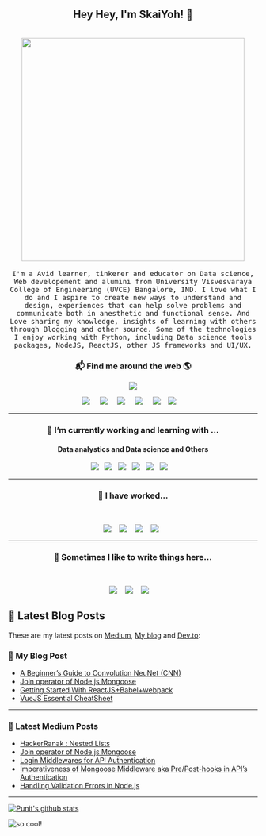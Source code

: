 <h2 align='center'>Hey Hey, I'm SkaiYoh!</a> 👋</h2>

<p align="center">
  <br><img src="https://github.com/punitkmryh/punitkmryh/blob/master/Developer.gif" width="450px"><br><br>
  <samp> I'm a Avid learner, tinkerer and educator on Data science, Web developement and alumini from University Visvesvaraya College of Engineering (UVCE) Bangalore, IND. I love what I do and I aspire to create new ways to understand and design, experiences that can help solve problems and communicate both in anesthetic and functional sense. And Love sharing my knowledge, insights of learning with others through Blogging and other source. Some of the technologies I enjoy working with Python, including Data science tools  packages, NodeJS, ReactJS, other JS frameworks and UI/UX.
  </samp>
  <br>
  
</p>



<h3  align='center'>📬 Find me around the web 🌎 </h3>

<p align='center'>
  <a href="#"><img src="https://visitor-badge.glitch.me/badge?page_id=punitkmryh.punitkmryh"></a>
</p>


<p align='center'>
  <a href="https://pkharsoor.me"><img src="https://img.shields.io/badge/Portfolio-%231DA1F2.svg?&style=for-the-badge&logo=Portfolio&logoColor=white" /></a>&nbsp;&nbsp;&nbsp;&nbsp;
  <a href="https://medium.com/@punitkmr"><img src="https://img.shields.io/badge/medium-%231DA1F2.svg?&style=for-the-badge&logo=medium&logoColor=white" /></a>&nbsp;&nbsp;&nbsp;&nbsp;
<a href="https://www.hackerrank.com/pkmryh_kata"><img src="https://img.shields.io/badge/HackerRank%20-%23339903.svg?&style=for-the-badge&logo=HackerRank&logoColor=white"/></a>&nbsp;&nbsp;&nbsp;&nbsp;
<a href="https://www.linkedin.com/in/punityh/"><img src="https://img.shields.io/badge/linkedin-%230077B5.svg?&style=for-the-badge&logo=linkedin&logoColor=white" /></a>&nbsp;&nbsp;&nbsp;&nbsp;
<a href="https://www.freecodecamp.org/pkmr"><img src="https://img.shields.io/badge/freecodecamp-%2312100E.svg?&style=for-the-badge&logo=freecodecamp&logoColor=white" /></a>&nbsp;&nbsp;&nbsp;
<a href="mailto:punitkmr95@gmail.com?subject=Olá%20Punit"><img src="https://img.shields.io/badge/gmail-%23D14836.svg?&style=for-the-badge&logo=gmail&logoColor=white" /></a>&nbsp;&nbsp;&nbsp;&nbsp;
</p>


<hr>
<h3 align='center'> 🔭  I’m currently working and learning with ...</h4>


<h4 align='center'> Data analystics and Data science and Others</h5>
<p align='center'>
  <img src="https://img.shields.io/badge/datascience%20-%23e34f26.svg?&style=for-the-badge&logo=Datascience&logoColor=white" />&nbsp;&nbsp;
  <img src="https://img.shields.io/badge/PowerBI%20-%23e34f26.svg?&style=for-the-badge&logo=PowerBI&logoColor=white" />&nbsp;&nbsp;
  <img src="https://img.shields.io/badge/Tableau%20-%23e34f26.svg?&style=for-the-badge&logo=Tableau&logoColor=white" />&nbsp;&nbsp;
  <img src="https://img.shields.io/badge/python3%20-%23e34f26.svg?&style=for-the-badge&logo=python&logoColor=white" />&nbsp;&nbsp;
  <img src="https://img.shields.io/badge/MachineLearning%20-%23e34f26.svg?&style=for-the-badge&logo=MachineLearning&logoColor=white" />&nbsp;&nbsp;
  <img  src="https://img.shields.io/badge/MongoDB%20-%231572B6.svg?&style=for-the-badge&logo=mongodb&logoColor=green" /> &nbsp;&nbsp;&nbsp;
  
<hr>

<h3 align='center'> 🌱  I have worked...</h4>
<br>
<p align='center'>
  <img  src="https://img.shields.io/badge/Vue%20-%23339903.svg?&style=for-the-badge&logo=Vue.js&logoColor=white" />&nbsp;&nbsp;&nbsp;
  <img  src="https://img.shields.io/badge/Node%20-%23339933.svg?&style=for-the-badge&logo=node.js&logoColor=white" />&nbsp;&nbsp;&nbsp;
  <img  src="https://img.shields.io/badge/Jest%20-%23c21325.svg?&style=for-the-badge&logo=jest&logoColor=white" />&nbsp;&nbsp;&nbsp;
  <img src="https://camo.githubusercontent.com/4728035c35302af7a472eba8858f41efb4e2d02b/68747470733a2f2f696d672e736869656c64732e696f2f62616467652f7461696c77696e642d6373732532302d2532333135373242362e7376673f267374796c653d666f722d7468652d6261646765266c6f676f3d7461696c77696e642d637373266c6f676f436f6c6f723d7768697465" />&nbsp;&nbsp;
</p>
</p>

<hr>
<h3 align='center'  >💬  Sometimes I like to write things here...</h4>
<br>
<p align='center' align='right'>
  <a href="https://medium.com/@punitkmr"><img src="https://img.shields.io/badge/Medium%20-%231572B6.svg?&style=for-the-badge&logo=medium&logoColor=white" /></a>&nbsp;&nbsp;&nbsp;
  <a href="https://dev.to/punitkmryh_93"><img src="https://img.shields.io/badge/DEV.io-%2312100E.svg?&style=for-the-badge&logo=dev&logoColor=white" /></a>&nbsp;&nbsp;&nbsp;
  <a href="https://punitharsoor.hashnode.dev/"><img src="https://img.shields.io/badge/hashnode-%23D14836.svg?&style=for-the-badge&logo=hashnode&logoColor=white" /></a>&nbsp;&nbsp;&nbsp;&nbsp;
</p>


## 📝 Latest Blog Posts
These are my latest posts on [Medium](https://medium.com/@punitkmr), [My blog](https://punitharsoor.hashnode.dev) and [Dev.to](https://dev.to/punitkmryh_93):
### 📔 My Blog Post
<!-- MY-BLOG:START -->
- [A Beginner’s Guide to Convolution NeuNet (CNN)](https://punitharsoor.hashnode.dev/a-beginners-guide-to-convolution-neunet-cnn-ckea7q6cn00j9wks1bacog0ci)
- [Join operator of Node.js Mongoose](https://punitharsoor.hashnode.dev/join-operator-of-nodejs-mongoose-cke6r6xjz00nhxms1frgj6jav)
- [Getting Started With ReactJS+Babel+webpack](https://punitharsoor.hashnode.dev/getting-started-with-reactjsbabelwebpack-cke1i678a00r1vls1eury1hmy)
- [VueJS Essential CheatSheet](https://punitharsoor.hashnode.dev/vuejs-essential-cheatsheet-ckdhkuye90099yvs1eeyn6wik)
<!-- MY-BLOG:END -->

<hr>

### 📓 Latest Medium Posts
<!-- MEDIUM:START -->
- [HackerRanak : Nested Lists](https://medium.com/@punitkmr/hackerranak-nested-lists-3160f9a943df?source=rss-59bf5649cfb3------2)
- [Join operator of Node.js Mongoose](https://medium.com/gist-for-js/implementing-node-js-mongooses-model-populate-method-45233806724f?source=rss-59bf5649cfb3------2)
- [Login Middlewares for API Authentication](https://medium.com/weekly-webtips/login-middlewares-for-api-authentication-5bc3032a2f9e?source=rss-59bf5649cfb3------2)
- [Imperativeness of Mongoose Middleware aka Pre/Post-hooks in API’s Authentication](https://medium.com/swlh/need-of-mongoose-middleware-in-authentication-3ddc70a993f?source=rss-59bf5649cfb3------2)
- [Handling Validation Errors in Node.js](https://medium.com/weekly-webtips/handling-validation-errors-in-node-js-67df90082bdc?source=rss-59bf5649cfb3------2)
<!-- MEDIUM:END -->

<hr>


[![Punit's github stats](https://github-readme-stats.vercel.app/api?username=punitkmryh)](https://github.com/punitkmryh)



<!--<img src="https://github.com/punitkmryh/punitkmryh/blob/master/wave.svg" /> -->

![ so cool!](https://github.com/punitkmryh/punitkmryh/blob/master/wave.svg )





<!--
**punitkmryh/punitkmryh** is a ✨ _special_ ✨ repository because its `README.md` (this file) appears on your GitHub profile.

Here are some ideas to get you started:

- 🔭 I’m currently working on ...
- 🌱 I’m currently learning ...
- 👯 I’m looking to collaborate on ...
- 🤔 I’m looking for help with ...
- 💬 Ask me about ...
- 📫 How to reach me: ...
- 😄 Pronouns: ...
- ⚡ Fun fact: ...
-->

<!--
**SkaiYoh/SkaiYoh** is a ✨ _special_ ✨ repository because its `README.md` (this file) appears on your GitHub profile.

Here are some ideas to get you started:

- 🔭 I’m currently working on ...
- 🌱 I’m currently learning ...
- 👯 I’m looking to collaborate on ...
- 🤔 I’m looking for help with ...
- 💬 Ask me about ...
- 📫 How to reach me: ...
- 😄 Pronouns: ...
- ⚡ Fun fact: ...
-->
